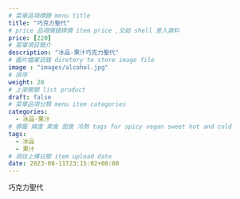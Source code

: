 ```yaml
---
# 菜單品項標題 menu title 
title: "巧克力聖代"
# price 品項價錢標價 item price ,交給 shell 差入資料
price: [220] 
# 菜單項目簡介 
description: "冰品-果汁巧克力聖代"
# 圖片檔案目錄 diretory to store image file
image : "images/alcohol.jpg"
# 排序
weight: 20 
# 上架開關 list product 
draft: false
# 菜單品項分類 menu item categories 
categories:
  - 冰品-果汁
# 標籤 辣度 素食 甜食 冷熱 tags for spicy vegan sweet hot and cold 
tags:
  - 冰品
  - 果汁
# 項目上傳日期 item upload date 
date: 2023-08-11T23:15:02+08:00
---
```


 巧克力聖代
